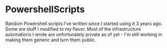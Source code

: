 # PowershellScripts
Random Powershell scripts I've written since I started using it 3 years ago. Some are stuff I modified to my flavor. Most of the infrastructure automations I wrote are unfortunately private as of yet - I'm still working in making them generic and turn them public. 
